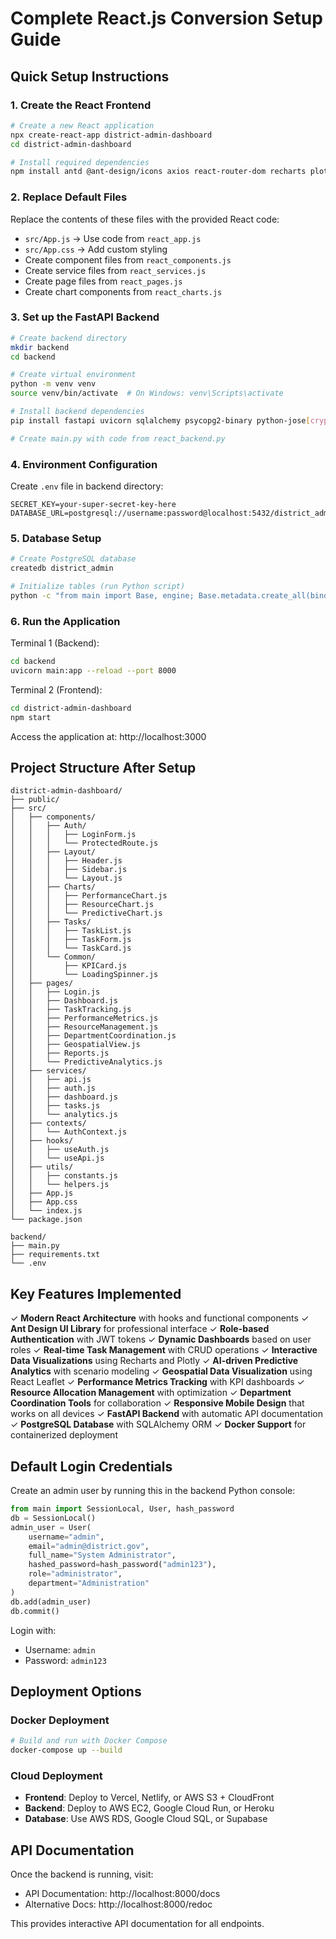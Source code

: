 # Complete React.js Conversion Setup Guide

## Quick Setup Instructions

### 1. Create the React Frontend

```bash
# Create a new React application
npx create-react-app district-admin-dashboard
cd district-admin-dashboard

# Install required dependencies
npm install antd @ant-design/icons axios react-router-dom recharts plotly.js react-plotly.js react-leaflet leaflet moment
```

### 2. Replace Default Files

Replace the contents of these files with the provided React code:

- `src/App.js` → Use code from `react_app.js`
- `src/App.css` → Add custom styling
- Create component files from `react_components.js`
- Create service files from `react_services.js`
- Create page files from `react_pages.js`
- Create chart components from `react_charts.js`

### 3. Set up the FastAPI Backend

```bash
# Create backend directory
mkdir backend
cd backend

# Create virtual environment
python -m venv venv
source venv/bin/activate  # On Windows: venv\Scripts\activate

# Install backend dependencies
pip install fastapi uvicorn sqlalchemy psycopg2-binary python-jose[cryptography] passlib[bcrypt] python-multipart scikit-learn pandas numpy python-dotenv

# Create main.py with code from react_backend.py
```

### 4. Environment Configuration

Create `.env` file in backend directory:
```
SECRET_KEY=your-super-secret-key-here
DATABASE_URL=postgresql://username:password@localhost:5432/district_admin
```

### 5. Database Setup

```bash
# Create PostgreSQL database
createdb district_admin

# Initialize tables (run Python script)
python -c "from main import Base, engine; Base.metadata.create_all(bind=engine)"
```

### 6. Run the Application

Terminal 1 (Backend):
```bash
cd backend
uvicorn main:app --reload --port 8000
```

Terminal 2 (Frontend):
```bash
cd district-admin-dashboard
npm start
```

Access the application at: http://localhost:3000

## Project Structure After Setup

```
district-admin-dashboard/
├── public/
├── src/
│   ├── components/
│   │   ├── Auth/
│   │   │   ├── LoginForm.js
│   │   │   └── ProtectedRoute.js
│   │   ├── Layout/
│   │   │   ├── Header.js
│   │   │   ├── Sidebar.js
│   │   │   └── Layout.js
│   │   ├── Charts/
│   │   │   ├── PerformanceChart.js
│   │   │   ├── ResourceChart.js
│   │   │   └── PredictiveChart.js
│   │   ├── Tasks/
│   │   │   ├── TaskList.js
│   │   │   ├── TaskForm.js
│   │   │   └── TaskCard.js
│   │   └── Common/
│   │       ├── KPICard.js
│   │       └── LoadingSpinner.js
│   ├── pages/
│   │   ├── Login.js
│   │   ├── Dashboard.js
│   │   ├── TaskTracking.js
│   │   ├── PerformanceMetrics.js
│   │   ├── ResourceManagement.js
│   │   ├── DepartmentCoordination.js
│   │   ├── GeospatialView.js
│   │   ├── Reports.js
│   │   └── PredictiveAnalytics.js
│   ├── services/
│   │   ├── api.js
│   │   ├── auth.js
│   │   ├── dashboard.js
│   │   ├── tasks.js
│   │   └── analytics.js
│   ├── contexts/
│   │   └── AuthContext.js
│   ├── hooks/
│   │   ├── useAuth.js
│   │   └── useApi.js
│   ├── utils/
│   │   ├── constants.js
│   │   └── helpers.js
│   ├── App.js
│   ├── App.css
│   └── index.js
└── package.json

backend/
├── main.py
├── requirements.txt
└── .env
```

## Key Features Implemented

✓ **Modern React Architecture** with hooks and functional components
✓ **Ant Design UI Library** for professional interface
✓ **Role-based Authentication** with JWT tokens
✓ **Dynamic Dashboards** based on user roles
✓ **Real-time Task Management** with CRUD operations
✓ **Interactive Data Visualizations** using Recharts and Plotly
✓ **AI-driven Predictive Analytics** with scenario modeling
✓ **Geospatial Data Visualization** using React Leaflet
✓ **Performance Metrics Tracking** with KPI dashboards
✓ **Resource Allocation Management** with optimization
✓ **Department Coordination Tools** for collaboration
✓ **Responsive Mobile Design** that works on all devices
✓ **FastAPI Backend** with automatic API documentation
✓ **PostgreSQL Database** with SQLAlchemy ORM
✓ **Docker Support** for containerized deployment

## Default Login Credentials

Create an admin user by running this in the backend Python console:
```python
from main import SessionLocal, User, hash_password
db = SessionLocal()
admin_user = User(
    username="admin",
    email="admin@district.gov",
    full_name="System Administrator",
    hashed_password=hash_password("admin123"),
    role="administrator",
    department="Administration"
)
db.add(admin_user)
db.commit()
```

Login with:
- Username: `admin`
- Password: `admin123`

## Deployment Options

### Docker Deployment
```bash
# Build and run with Docker Compose
docker-compose up --build
```

### Cloud Deployment
- **Frontend**: Deploy to Vercel, Netlify, or AWS S3 + CloudFront
- **Backend**: Deploy to AWS EC2, Google Cloud Run, or Heroku
- **Database**: Use AWS RDS, Google Cloud SQL, or Supabase

## API Documentation

Once the backend is running, visit:
- API Documentation: http://localhost:8000/docs
- Alternative Docs: http://localhost:8000/redoc

This provides interactive API documentation for all endpoints.